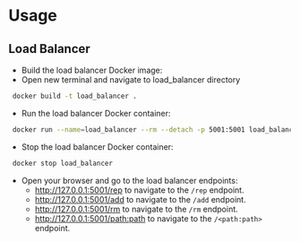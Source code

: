 # Usage

## Load Balancer
- Build the load balancer Docker image:
- Open new terminal and navigate to load_balancer directory

```sh
 docker build -t load_balancer .  
```

- Run the load balancer Docker container:

```sh
 docker run --name=load_balancer --rm --detach -p 5001:5001 load_balancer 
```

- Stop the load balancer Docker container:

```sh
 docker stop load_balancer
```

- Open your browser and go to the load balancer endpoints:
   - http://127.0.0.1:5001/rep to navigate to the `/rep` endpoint.
   - http://127.0.0.1:5001/add to navigate to the `/add` endpoint.
   - http://127.0.0.1:5001/rm to navigate to the `/rm` endpoint.
   - http://127.0.0.1:5001/<path:path> to navigate to the `/<path:path>` endpoint.
